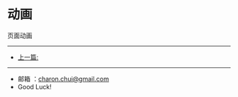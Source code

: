 动画
===


页面动画





----------


- [上一篇:]()



    
---

- 邮箱 ：charon.chui@gmail.com  
- Good Luck! 
